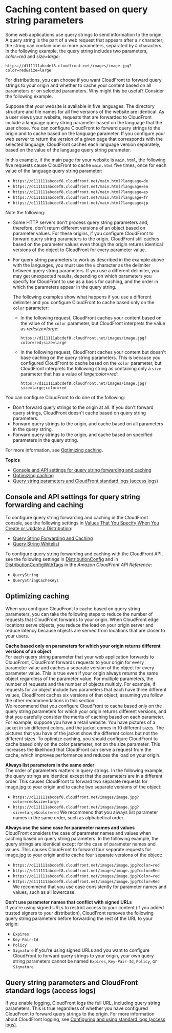 # Caching content based on query string parameters<a name="QueryStringParameters"></a>

Some web applications use query strings to send information to the origin\. A query string is the part of a web request that appears after a `?` character; the string can contain one or more parameters, separated by `&` characters\. In the following example, the query string includes two parameters, *color=red* and *size=large*:

`https://d111111abcdef8.cloudfront.net/images/image.jpg?color=red&size=large`

For distributions, you can choose if you want CloudFront to forward query strings to your origin and whether to cache your content based on all parameters or on selected parameters\. Why might this be useful? Consider the following example\.

Suppose that your website is available in five languages\. The directory structure and file names for all five versions of the website are identical\. As a user views your website, requests that are forwarded to CloudFront include a language query string parameter based on the language that the user chose\. You can configure CloudFront to forward query strings to the origin and to cache based on the language parameter\. If you configure your web server to return the version of a given page that corresponds with the selected language, CloudFront caches each language version separately, based on the value of the language query string parameter\.

In this example, if the main page for your website is `main.html`, the following five requests cause CloudFront to cache `main.html` five times, once for each value of the language query string parameter:
+ `https://d111111abcdef8.cloudfront.net/main.html?language=de`
+ `https://d111111abcdef8.cloudfront.net/main.html?language=en`
+ `https://d111111abcdef8.cloudfront.net/main.html?language=es`
+ `https://d111111abcdef8.cloudfront.net/main.html?language=fr`
+ `https://d111111abcdef8.cloudfront.net/main.html?language=jp`

Note the following:
+ Some HTTP servers don't process query string parameters and, therefore, don't return different versions of an object based on parameter values\. For these origins, if you configure CloudFront to forward query string parameters to the origin, CloudFront still caches based on the parameter values even though the origin returns identical versions of the object to CloudFront for every parameter value\.
+ For query string parameters to work as described in the example above with the languages, you must use the `&` character as the delimiter between query string parameters\. If you use a different delimiter, you may get unexpected results, depending on which parameters you specify for CloudFront to use as a basis for caching, and the order in which the parameters appear in the query string\.

  The following examples show what happens if you use a different delimiter and you configure CloudFront to cache based only on the `color` parameter: 
  + In the following request, CloudFront caches your content based on the value of the `color` parameter, but CloudFront interprets the value as *red;size=large*:

    `https://d111111abcdef8.cloudfront.net/images/image.jpg?color=red;size=large`
  + In the following request, CloudFront caches your content but doesn't base caching on the query string parameters\. This is because you configured CloudFront to cache based on the `color` parameter, but CloudFront interprets the following string as containing only a `size` parameter that has a value of *large;color=red*:

    `https://d111111abcdef8.cloudfront.net/images/image.jpg?size=large;color=red`

You can configure CloudFront to do one of the following:
+ Don't forward query strings to the origin at all\. If you don't forward query strings, CloudFront doesn't cache based on query string parameters\.
+ Forward query strings to the origin, and cache based on all parameters in the query string\.
+ Forward query strings to the origin, and cache based on specified parameters in the query string\.

For more information, see [Optimizing caching](#query-string-parameters-optimizing-caching)\.

**Topics**
+ [Console and API settings for query string forwarding and caching](#query-string-parameters-console)
+ [Optimizing caching](#query-string-parameters-optimizing-caching)
+ [Query string parameters and CloudFront standard logs \(access logs\)](#query-string-parameters-access-logs)

## Console and API settings for query string forwarding and caching<a name="query-string-parameters-console"></a>

To configure query string forwarding and caching in the CloudFront console, see the following settings in [Values That You Specify When You Create or Update a Distribution](distribution-web-values-specify.md):
+ [Query String Forwarding and Caching](distribution-web-values-specify.md#DownloadDistValuesQueryString)
+ [Query String Whitelist](distribution-web-values-specify.md#DownloadDistValuesQueryStringWhiteList)

To configure query string forwarding and caching with the CloudFront API, see the following settings in [DistributionConfig](https://docs.aws.amazon.com/latest/APIReference/API_DistributionConfig.html) and in [DistributionConfigWithTags](https://docs.aws.amazon.com/latest/APIReference/API_DistributionConfigWithTags.html) in the *Amazon CloudFront API Reference*:
+ `QueryString`
+ `QueryStringCacheKeys`

## Optimizing caching<a name="query-string-parameters-optimizing-caching"></a>

When you configure CloudFront to cache based on query string parameters, you can take the following steps to reduce the number of requests that CloudFront forwards to your origin\. When CloudFront edge locations serve objects, you reduce the load on your origin server and reduce latency because objects are served from locations that are closer to your users\.

**Cache based only on parameters for which your origin returns different versions of an object**  
For each query string parameter that your web application forwards to CloudFront, CloudFront forwards requests to your origin for every parameter value and caches a separate version of the object for every parameter value\. This is true even if your origin always returns the same object regardless of the parameter value\. For multiple parameters, the number of requests and the number of objects multiply\. For example, if requests for an object include two parameters that each have three different values, CloudFront caches six versions of that object, assuming you follow the other recommendations in this section\.  
We recommend that you configure CloudFront to cache based only on the query string parameters for which your origin returns different versions, and that you carefully consider the merits of caching based on each parameter\. For example, suppose you have a retail website\. You have pictures of a jacket in six different colors, and the jacket comes in 10 different sizes\. The pictures that you have of the jacket show the different colors but not the different sizes\. To optimize caching, you should configure CloudFront to cache based only on the color parameter, not on the size parameter\. This increases the likelihood that CloudFront can serve a request from the cache, which improves performance and reduces the load on your origin\.

**Always list parameters in the same order**  
The order of parameters matters in query strings\. In the following example, the query strings are identical except that the parameters are in a different order\. This causes CloudFront to forward two separate requests for image\.jpg to your origin and to cache two separate versions of the object:  
+ `https://d111111abcdef8.cloudfront.net/images/image.jpg?color=red&size=large`
+ `https://d111111abcdef8.cloudfront.net/images/image.jpg?size=large&color=red`
We recommend that you always list parameter names in the same order, such as alphabetical order\.

**Always use the same case for parameter names and values**  
CloudFront considers the case of parameter names and values when caching based on query string parameters\. In the following example, the query strings are identical except for the case of parameter names and values\. This causes CloudFront to forward four separate requests for image\.jpg to your origin and to cache four separate versions of the object:  
+ `https://d111111abcdef8.cloudfront.net/images/image.jpg?color=red`
+ `https://d111111abcdef8.cloudfront.net/images/image.jpg?color=Red`
+ `https://d111111abcdef8.cloudfront.net/images/image.jpg?Color=red`
+ `https://d111111abcdef8.cloudfront.net/images/image.jpg?Color=Red`
We recommend that you use case consistently for parameter names and values, such as all lowercase\.

**Don’t use parameter names that conflict with signed URLs**  
If you're using signed URLs to restrict access to your content \(if you added trusted signers to your distribution\), CloudFront removes the following query string parameters before forwarding the rest of the URL to your origin:  
+ `Expires`
+ `Key-Pair-Id`
+ `Policy`
+ `Signature`
If you're using signed URLs and you want to configure CloudFront to forward query strings to your origin, your own query string parameters cannot be named `Expires`, `Key-Pair-Id`, `Policy`, or `Signature`\.

## Query string parameters and CloudFront standard logs \(access logs\)<a name="query-string-parameters-access-logs"></a>

If you enable logging, CloudFront logs the full URL, including query string parameters\. This is true regardless of whether you have configured CloudFront to forward query strings to the origin\. For more information about CloudFront logging, see [Configuring and using standard logs \(access logs\)](AccessLogs.md)\.